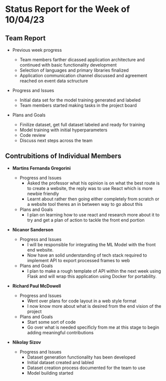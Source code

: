 # Status Report for the Week of 10/04/23

## Team Report

 - Previous week progress
   - Team members farther dicassed application architecture and continued with basic functionality development 
   - Selection of languages and primary libraries finalized
   - Application communication channel discussed and agreement reached on event data sctructure

 - Progress and Issues
   - Initial data set for the model training generated and labeled
   - Team members started making tasks in the project board

 - Plans and Goals
   - Finilize dataset, get full dataset labeled and ready for training 
   - Model training with initial hyperparameters
   - Code review
   - Discuss next steps across the team


## Contrubitions of Individual Members

 - **Martins Fernanda Gregorini**

   - Progress and Issues
     - Asked the professor what his opinion is on what the best route is to create a website, the reply was to use React which is more newbie friendly
     - Learnt about rather then going either completely from scratch or a website tool theres an in between way to go about this
   - Plans and Goals
     - I plan on learning how to use react and research more about it to try and get a plan of action to tackle the front end portion

 - **Nicanor Sanderson**

   - Progress and Issues
     - I will be responsible for integrating the ML Model with the front end website.
     - Now have an solid understanding of tech stack required to implement API to export processed frames to web
   - Plans and Goals
     - I plan to make a rough template of API within the next week using Flask and will wrap this application using Docker for portability.
     
 - **Richard Paul McDowell**

   - Progress and Issues
     - Went over plans for code layout in a web style format
     - I now know more about what is desired from the end vision of the project
   - Plans and Goals
     - Start some sort of code
     - Go over what is needed specificly from me at this stage to begin adding meaningful contributions
      

 - **Nikolay Sizov**

   - Progress and Issues
     - Dataset generation functionality has been developed
     - Initial dataset created and labled  
     - Dataset creation process documented for the team to use
     - Model building started
